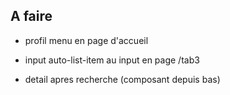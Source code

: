 ## A faire
- profil menu en page d'accueil
<!-- - map background image au accueil -->
<!-- - wave background au header accueil -->
<!-- - wave background au input[type=search] /tab3 -->
- input auto-list-item au input en page /tab3
<!-- - mise a jour du package bus (board); -->
- detail apres recherche (composant depuis bas)
<!-- - publier les MAJ du npm i buj-mj -->